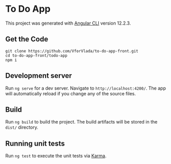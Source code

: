 # To Do App

This project was generated with [Angular CLI](https://github.com/angular/angular-cli) version 12.2.3.

## Get the Code
```
git clone https://github.com/VforVlada/to-do-app-front.git
cd to-do-app-front/todo-app
npm i
```
## Development server

Run `ng serve` for a dev server. Navigate to `http://localhost:4200/`. The app will automatically reload if you change any of the source files.

## Build

Run `ng build` to build the project. The build artifacts will be stored in the `dist/` directory.

## Running unit tests

Run `ng test` to execute the unit tests via [Karma](https://karma-runner.github.io).
